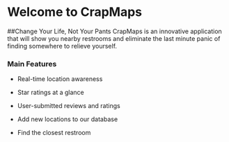 # Welcome to CrapMaps
##Change Your Life, Not Your Pants
CrapMaps is an innovative application that will show you nearby restrooms and eliminate the last minute panic of finding somewhere to relieve yourself.


### Main Features

* Real-time location awareness

* Star ratings at a glance
 
* User-submitted reviews and ratings

* Add new locations to our database

* Find the closest restroom

